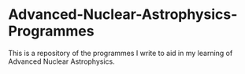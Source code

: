 # Advanced-Nuclear-Astrophysics-Programmes
 This is a repository of the programmes I write to aid in my learning of Advanced Nuclear Astrophysics.
